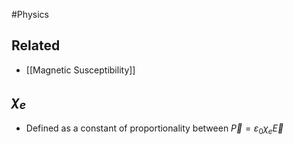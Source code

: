 #Physics 
## Related
* [[Magnetic Susceptibility]]
## $\displaystyle \chi_{e}$
* Defined as a constant of proportionality between $\displaystyle \vec{P}={\varepsilon}_{0}\chi _e\vec{E}$